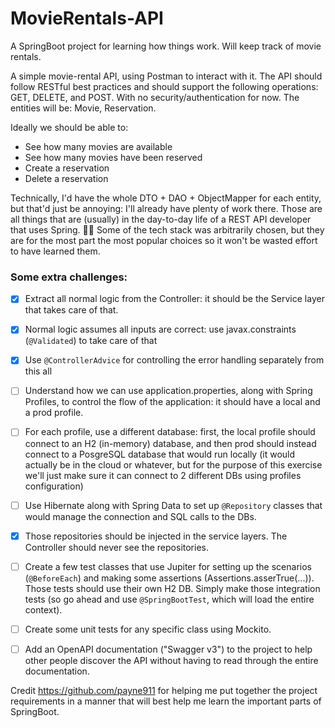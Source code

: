 # MovieRentals-API
 A SpringBoot project for learning how things work. Will keep track of movie rentals.


A simple movie-rental API, using Postman to interact with it. The API should follow RESTful best practices and should support the following operations: GET, DELETE, and POST. With no security/authentication for now. The entities will be: Movie, Reservation.

Ideally we should be able to:

* See how many movies are available
* See how many movies have been reserved
* Create a reservation
* Delete a reservation


Technically, I'd have the whole DTO + DAO + ObjectMapper for each entity, but that'd just be annoying: I'll already have plenty of work there.
Those are all things that are (usually) in the day-to-day life of a REST API developer that uses Spring. :man_shrugging: 
Some of the tech stack was arbitrarily chosen, but they are for the most part the most popular choices so it won't be wasted effort to have learned them.

### Some extra challenges:
- [X] Extract all normal logic from the Controller: it should be the Service layer that takes care of that.
- [X] Normal logic assumes all inputs are correct: use javax.constraints (`@Validated`) to take care of that
- [X] Use `@ControllerAdvice` for controlling the error handling separately from this all
- [ ] Understand how we can use application.properties, along with Spring Profiles, to control the flow of the application: it should have a local and a prod profile.
- [ ] For each profile, use a different database: first, the local profile should connect to an H2 (in-memory) database, and then prod should instead connect to a PosgreSQL database that would run locally (it would actually be in the cloud or whatever, but for the purpose of this exercise we'll just make sure it can connect to 2 different DBs using profiles configuration)
- [ ] Use Hibernate along with Spring Data to set up `@Repository` classes that would manage the connection and SQL calls to the DBs.
- [X] Those repositories should be injected in the service layers. The Controller should never see the repositories.
- [ ] Create a few test classes that use Jupiter for setting up the scenarios (`@BeforeEach`) and making some assertions (Assertions.asserTrue(...)). Those tests should use their own H2 DB. Simply make those integration tests (so go ahead and use `@SpringBootTest`, which will load the entire context).
- [ ] Create some unit tests for any specific class using Mockito.
- [ ] Add an OpenAPI documentation ("Swagger v3") to the project to help other people discover the API without having to read through the entire documentation. 


Credit https://github.com/payne911 for helping me put together the project requirements in a manner that will best help me learn the important parts of SpringBoot. 
